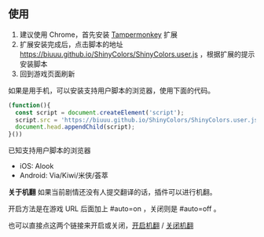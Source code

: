 ## 使用
1. 建议使用 Chrome，首先安装 [Tampermonkey](https://tampermonkey.net/) 扩展
2. 扩展安装完成后，点击脚本的地址 https://biuuu.github.io/ShinyColors/ShinyColors.user.js ，根据扩展的提示安装脚本
3. 回到游戏页面刷新

如果是用手机，可以安装支持用户脚本的浏览器，使用下面的代码。
```javascript
(function(){
  const script = document.createElement('script');
  script.src = 'https://biuuu.github.io/ShinyColors/ShinyColors.user.js';
  document.head.appendChild(script);
}())
```
已知支持用户脚本的浏览器
- iOS: Alook
- Android: Via/Kiwi/米侠/荟萃

**关于机翻**
如果当前剧情还没有人提交翻译的话，插件可以进行机翻。

开启方法是在游戏 URL 后面加上 #auto=on ，关闭则是 #auto=off 。

也可以直接点这两个链接来开启或关闭，[开启机翻](https://shinycolors.enza.fun#auto=on)  /  [关闭机翻](https://shinycolors.enza.fun#auto=off)
